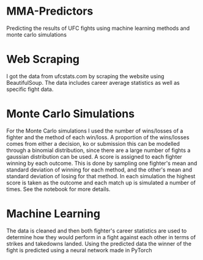 # MMA-Predictors
Predicting the results of UFC fights using machine learning methods and monte carlo simulations
# Web Scraping
I got the data from ufcstats.com by scraping the website using BeautifulSoup. 
The data includes career average statistics as well as specific fight data.
# Monte Carlo Simulations
For the Monte Carlo simulations I used the number of wins/losses of a fighter and the method of each win/loss.
A proportion of the wins/losses comes from either a decision, ko or submission this can be modelled through a binomial distribution, since there are a large number of fights a gaussian distribution can be used. A score is assigned to each fighter winning by each outcome. This is done by sampling one fighter's mean and standard deviation of winning for each method, and the other's mean and standard deviation of losing for that method. In each simulation the highest score is taken as the outcome and each match up is simulated a number of times. See the notebook for more details.
# Machine Learning
The data is cleaned and then both fighter's career statistics are used to determine how they would perform in a fight against each other in terms of strikes and takedowns landed.
Using the predicted data the winner of the fight is predicted using a neural network made in PyTorch

